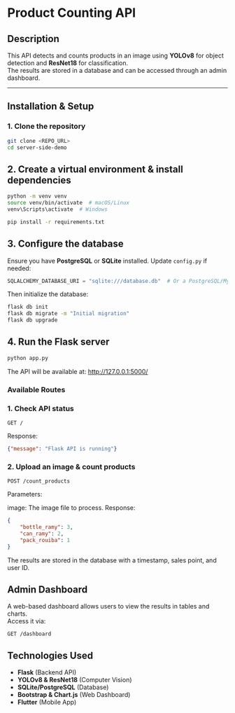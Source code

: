 # **Product Counting API**  

## **Description**  
This API detects and counts products in an image using **YOLOv8** for object detection and **ResNet18** for classification.  
The results are stored in a database and can be accessed through an admin dashboard.  

---

## **Installation & Setup**  

### **1. Clone the repository**  
```bash
git clone <REPO_URL>
cd server-side-demo
```
## **2. Create a virtual environment & install dependencies**  
```bash
python -m venv venv
source venv/bin/activate  # macOS/Linux
venv\Scripts\activate  # Windows

pip install -r requirements.txt
```

## **3. Configure the database**  
Ensure you have **PostgreSQL** or **SQLite** installed. Update `config.py` if needed:  

```python
SQLALCHEMY_DATABASE_URI = "sqlite:///database.db"  # Or a PostgreSQL/MySQL connection
```
Then initialize the database:
```bash
flask db init
flask db migrate -m "Initial migration"
flask db upgrade
```

## **4. Run the Flask server**  
```bash
python app.py
```
The API will be available at:
http://127.0.0.1:5000/
### **Available Routes**  


### **1. Check API status**  
```http
GET /
```
Response:
```json
{"message": "Flask API is running"}

```
### **2. Upload an image & count products**  
```http
POST /count_products
```
Parameters:

image: The image file to process.
Response:
```json
{
    "bottle_ramy": 3,
    "can_ramy": 2,
    "pack_rouiba": 1
}
```
The results are stored in the database with a timestamp, sales point, and user ID.
## **Admin Dashboard**  
A web-based dashboard allows users to view the results in tables and charts.  
Access it via:  
```http
GET /dashboard
```
## **Technologies Used**  
- **Flask** (Backend API)  
- **YOLOv8 & ResNet18** (Computer Vision)  
- **SQLite/PostgreSQL** (Database)  
- **Bootstrap & Chart.js** (Web Dashboard)  
- **Flutter** (Mobile App)  